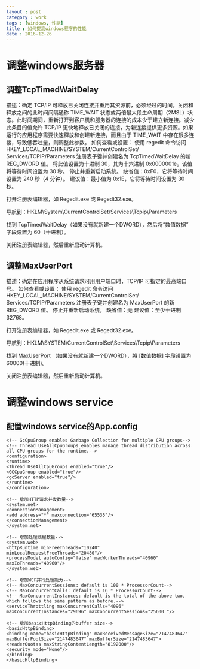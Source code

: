 ```yaml
---
layout : post
category : work
tags : [windows, 性能]
title : 如何提高windows程序的性能
date : 2016-12-26
---
```


# 调整windows服务器

## 调整TcpTimedWaitDelay

描述：确定 TCP/IP 可释放已关闭连接并重用其资源前，必须经过的时间。关闭和释放之间的此时间间隔通称 TIME_WAIT 状态或两倍最大段生命周期（2MSL）状态。此时间期间，重新打开到客户机和服务器的连接的成本少于建立新连接。减少此条目的值允许 TCP/IP 更快地释放已关闭的连接，为新连接提供更多资源。如果运行的应用程序需要快速释放和创建新连接，而且由于 TIME_WAIT 中存在很多连接，导致低吞吐量，则调整此参数。 如何查看或设置： 使用 regedit 命令访问 HKEY_LOCAL_MACHINE/SYSTEM/CurrentControlSet/ Services/TCPIP/Parameters 注册表子键并创建名为 TcpTimedWaitDelay 的新 REG_DWORD 值。 将此值设置为十进制 30，其为十六进制 0x0000001e。该值将等待时间设置为 30 秒。 停止并重新启动系统。 缺省值：0xF0，它将等待时间设置为 240 秒（4 分钟）。 建议值：最小值为 0x1E，它将等待时间设置为 30 秒。

打开注册表编辑器，如 Regedit.exe 或 Regedt32.exe。

导航到：HKLM\System\CurrentControlSet\Services\Tcpip\Parameters

找到 TcpTimedWaitDelay（如果没有就新建一个DWORD），然后将“数值数据” 字段设置为 60（十进制）。

关闭注册表编辑器，然后重新启动计算机。

## 调整MaxUserPort

描述：确定在应用程序从系统请求可用用户端口时，TCP/IP 可指定的最高端口号。 如何查看或设置： 使用 regedit 命令访问 HKEY_LOCAL_MACHINE/SYSTEM/CurrentControlSet/ Services/TCPIP/Parameters 注册表子键并创建名为 MaxUserPort 的新 REG_DWORD 值。 停止并重新启动系统。 缺省值：无 建议值：至少十进制 32768。

打开注册表编辑器，如 Regedit.exe 或 Regedt32.exe。

导航到：HKLM\SYSTEM\CurrentControlSet\Services\Tcpip\Parameters

找到 MaxUserPort （如果没有就新建一个DWORD），將 [数值数据] 字段设置为 60000(十进制)。

关闭注册表编辑器，然后重新启动计算机。

# 调整windows service
## 配置windows service的App.config

	<!-- GcCpuGroup enables Garbage Collection for multiple CPU groups-->
	<!-- Thread_UseAllCpuGroups enables manage thread distribution across all CPU groups for the runtime.-->
	<configuration>
	<runtime>
	<Thread_UseAllCpuGroups enabled="true"/>
	<GCCpuGroup enabled="true"/>
	<gcServer enabled="true"/>
	</runtime>
	</configuration>

	<!-- 增加HTTP请求并发数量-->
	<system.net>
	<connectionManagement>
	<add address="*" maxconnection="65535"/>
	</connectionManagement>
	</system.net>
	
	<!-- 增加处理线程数量-->
	<system.web>
	<httpRuntime minFreeThreads="10240" minLocalRequestFreeThreads="20480"/>
	<processModel autoConfig="false" maxWorkerThreads="40960" maxIoThreads="40960"/>
	</system.web>
	
	<!-- 增加WCF并行处理能力-->
	<!-- MaxConcurrentSessions: default is 100 * ProcessorCount-->
	<!-- MaxConcurrentCalls: default is 16 * ProcessorCount-->
	<!-- MaxConcurrentInstances: default is the total of the above two, which follows the same pattern as before.-->
	<serviceThrottling maxConcurrentCalls="4096" maxConcurrentInstances="29696" maxConcurrentSessions="25600 "/> 

	<!-- 增加basicHttpBinding的buffer size-->
	<basicHttpBinding>
	<binding name="basicHttpBinding" maxReceivedMessageSize="2147483647" maxBufferPoolSize="2147483647" maxBufferSize="2147483647">
	<readerQuotas maxStringContentLength="8192000"/>
	<security mode="None"/>
	</binding>
	</basicHttpBinding>
	

 

